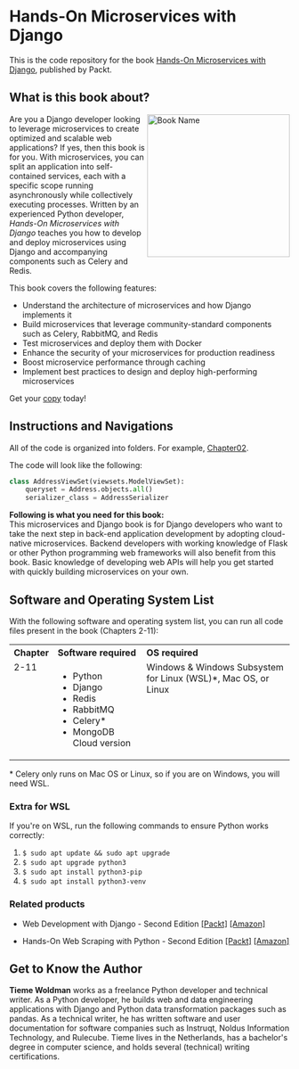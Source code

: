 # Hands-On Microservices with Django

This is the code repository for the book [Hands-On Microservices with Django](https://www.packtpub.com/product/hands-on-microservices-with-django/9781835468524), published by Packt.

## What is this book about?
<a href="https://www.packtpub.com/product/hands-on-microservices-with-django/9781835468524"><img src="https://content.packt.com/B22012/cover_image_small.jpg" alt="Book Name" height="256px" align="right"></a>
Are you a Django developer looking to leverage microservices to create optimized and scalable web applications? If yes, then this book is for you. With microservices, you can split an application into self-contained services, each with a specific scope running asynchronously while collectively executing processes. Written by an experienced Python developer, *Hands-On Microservices with Django* teaches you how to develop and deploy microservices using Django and accompanying components such as Celery and Redis.

This book covers the following features:
* Understand the architecture of microservices and how Django implements it
* Build microservices that leverage community-standard components such as Celery, RabbitMQ, and Redis
* Test microservices and deploy them with Docker
* Enhance the security of your microservices for production readiness
* Boost microservice performance through caching
* Implement best practices to design and deploy high-performing microservices

Get your [copy](https://www.amazon.com/Hands-Microservices-Django-cloud-native-applications/dp/1835468527/) today!

## Instructions and Navigations
All of the code is organized into folders. For example, [Chapter02](https://github.com/PacktPublishing/Hands-on-Microservices-with-Django/tree/main/Chapter02).

The code will look like the following:
```Python
class AddressViewSet(viewsets.ModelViewSet):
    queryset = Address.objects.all()
    serializer_class = AddressSerializer
```

**Following is what you need for this book:**  
This microservices and Django book is for Django developers who want to take the next step in back-end application development by adopting cloud-native microservices. Backend developers with working knowledge of Flask or other Python programming web frameworks will also benefit from this book. Basic knowledge of developing web APIs will help you get started with quickly building microservices on your own.

## Software and Operating System List
With the following software and operating system list, you can run all code files present in the book (Chapters 2-11):

<table>
    <tr>
        <th align="left">Chapter</th>
        <th align="left">Software required</th>
        <th align="left">OS required</th>
    </tr>
    <tr>
        <td valign="top">2-11</td>
        <td valign="top"><ul> <li>Python</li> <li>Django</li> <li>Redis</li> <li>RabbitMQ</li> <li>Celery*</li> <li>MongoDB Cloud version</li> </ul></td>
        <td valign="top">Windows & Windows Subsystem for Linux (WSL)*, Mac OS, or Linux</td>
    </tr>
</table>

\* Celery only runs on Mac OS or Linux, so if you are on Windows, you will need WSL.

### Extra for WSL
If you're on WSL, run the following commands to ensure Python works correctly:  
1. `$ sudo apt update && sudo apt upgrade`  
1. `$ sudo apt upgrade python3`  
1. `$ sudo apt install python3-pip`  
1. `$ sudo apt install python3-venv`

### Related products
* Web Development with Django - Second Edition [[Packt]](https://www.packtpub.com/product/web-development-with-django-second-edition/9781803230603) [[Amazon]](https://www.amazon.com/Web-Development-Django-definitive-applications/dp/1803230606)

* Hands-On Web Scraping with Python - Second Edition [[Packt]](https://www.packtpub.com/product/hands-on-web-scraping-with-python-second-edition/9781837636211) [[Amazon]](https://www.amazon.com/Hands-Web-Scraping-Python-Second/dp/1837636214)
  
## Get to Know the Author
**Tieme Woldman** works as a freelance Python developer and technical writer. As a Python developer, he builds web and data engineering applications with Django and Python data transformation packages such as pandas. As a technical writer, he has written software and user documentation for software companies such as Instruqt, Noldus Information Technology, and Rulecube. Tieme lives in the Netherlands, has a bachelor's degree in computer science, and holds several (technical) writing certifications.
